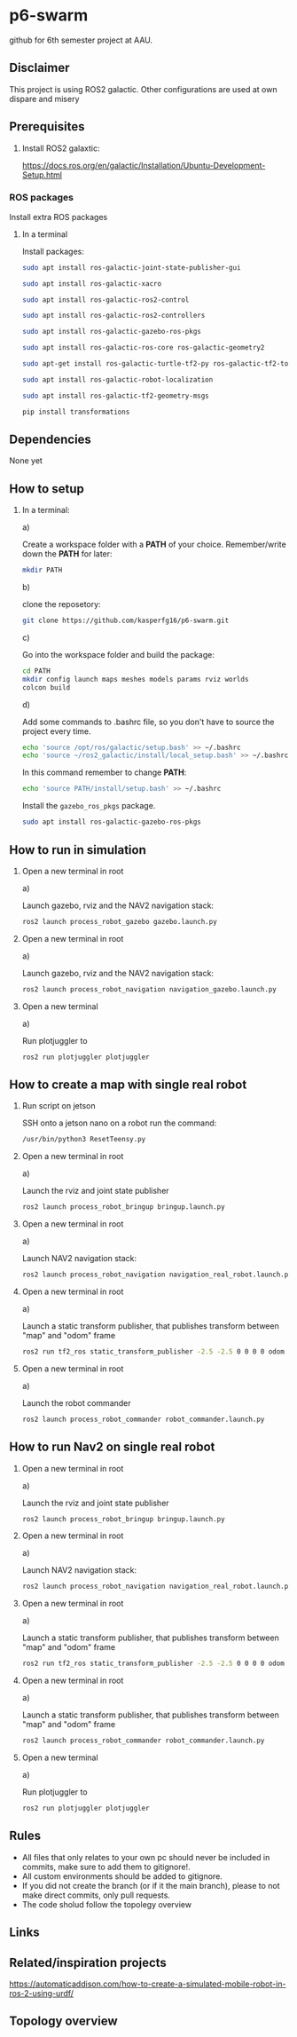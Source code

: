 # p6-swarm

github for 6th semester project at AAU.

## Disclaimer

This project is using ROS2 galactic. Other configurations are used at own dispare and misery

## Prerequisites

1.
    Install ROS2 galaxtic:

    <https://docs.ros.org/en/galactic/Installation/Ubuntu-Development-Setup.html>

### ROS packages

Install extra ROS packages

1. In a terminal

    Install packages:

    ``` bash
    sudo apt install ros-galactic-joint-state-publisher-gui
    ```

    ``` bash
    sudo apt install ros-galactic-xacro
    ```

    ``` bash
    sudo apt install ros-galactic-ros2-control
    ```

    ``` bash
    sudo apt install ros-galactic-ros2-controllers
    ```

    ``` bash
    sudo apt install ros-galactic-gazebo-ros-pkgs
    ```

    ``` bash
    sudo apt install ros-galactic-ros-core ros-galactic-geometry2
    ```

    ``` bash
    sudo apt-get install ros-galactic-turtle-tf2-py ros-galactic-tf2-tools ros-galactic-tf-transformations
    ```

    ``` bash
    sudo apt install ros-galactic-robot-localization
    ```

    ``` bash
    sudo apt install ros-galactic-tf2-geometry-msgs
    ```

    ``` bash
    pip install transformations
    ```

## Dependencies

None yet

## How to setup

1. In a terminal:

    a)

    Create a workspace folder with a **PATH** of your choice. Remember/write down the **PATH** for later:

    ``` bash
    mkdir PATH
    ```

    b)

    clone the reposetory:

    ``` bash
    git clone https://github.com/kasperfg16/p6-swarm.git
    ```

    c)

    Go into the workspace folder and build the package:

    ``` bash
    cd PATH
    mkdir config launch maps meshes models params rviz worlds
    colcon build
    ```

    d)

    Add some commands to .bashrc file, so you don't have to source the project every time.

    ``` bash
    echo 'source /opt/ros/galactic/setup.bash' >> ~/.bashrc
    echo 'source ~/ros2_galactic/install/local_setup.bash' >> ~/.bashrc
    ```

    In this command remember to change **PATH**:

    ``` bash
    echo 'source PATH/install/setup.bash' >> ~/.bashrc
    ```

    Install the `gazebo_ros_pkgs` package.

    ``` bash
    sudo apt install ros-galactic-gazebo-ros-pkgs
    ```

## How to run in simulation

1. Open a new terminal in root

    a)

    Launch gazebo, rviz and the NAV2 navigation stack:

    ``` bash
    ros2 launch process_robot_gazebo gazebo.launch.py 
    ```

2. Open a new terminal in root

    a)

    Launch gazebo, rviz and the NAV2 navigation stack:

    ``` bash
    ros2 launch process_robot_navigation navigation_gazebo.launch.py
    ```

3. Open a new terminal

    a)

    Run plotjuggler to

    ``` bash
    ros2 run plotjuggler plotjuggler
    ```

## How to create a map with single real robot

1. Run script on jetson

    SSH onto a jetson nano on a robot
    run the command:

    ``` bash
    /usr/bin/python3 ResetTeensy.py
    ```

2. Open a new terminal in root

    a)

    Launch the rviz and joint state publisher

    ``` bash
    ros2 launch process_robot_bringup bringup.launch.py 
    ```

3. Open a new terminal in root

    a)

    Launch NAV2 navigation stack:

    ``` bash
    ros2 launch process_robot_navigation navigation_real_robot.launch.py
    ```

4. Open a new terminal in root

    a)

    Launch a static transform publisher, that publishes transform between "map" and "odom" frame

    ``` bash
    ros2 run tf2_ros static_transform_publisher -2.5 -2.5 0 0 0 0 odom map
    ```

5. Open a new terminal in root

    a)

    Launch the robot commander

    ``` bash
    ros2 launch process_robot_commander robot_commander.launch.py
    ```

## How to run Nav2 on single real robot

1. Open a new terminal in root

    a)

    Launch the rviz and joint state publisher

    ``` bash
    ros2 launch process_robot_bringup bringup.launch.py 
    ```

2. Open a new terminal in root

    a)

    Launch NAV2 navigation stack:

    ``` bash
    ros2 launch process_robot_navigation navigation_real_robot.launch.py
    ```

3. Open a new terminal in root

    a)

    Launch a static transform publisher, that publishes transform between "map" and "odom" frame

    ``` bash
    ros2 run tf2_ros static_transform_publisher -2.5 -2.5 0 0 0 0 odom map
    ```

4. Open a new terminal in root

    a)

    Launch a static transform publisher, that publishes transform between "map" and "odom" frame

    ``` bash
    ros2 launch process_robot_commander robot_commander.launch.py
    ```

5. Open a new terminal

    a)

    Run plotjuggler to

    ``` bash
    ros2 run plotjuggler plotjuggler
    ```

## Rules

* All files that only relates to your own pc should never be included in commits, make sure to add them to gitignore!.
* All custom environments should be added to gitignore.
* If you did not create the branch (or if it the main branch), please to not make direct commits, only pull requests.
* The code sholud follow the topolegy overview

## Links

## Related/inspiration projects

<https://automaticaddison.com/how-to-create-a-simulated-mobile-robot-in-ros-2-using-urdf/>

## Topology overview
